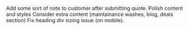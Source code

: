 Add some sort of note to customer after submitting quote.
Polish content and styles
Consider extra content (maintainance washes, blog, deals section)
Fix heading div sizing issue (on mobile).